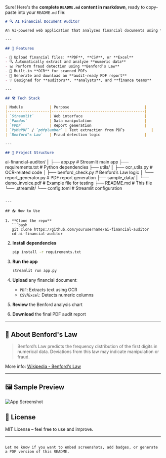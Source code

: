 Sure! Here's the **complete `README.md` content in markdown**, ready to copy-paste into your `README.md` file:

```markdown
# 🔍 AI Financial Document Auditor

An AI-powered web application that analyzes financial documents using **Benford’s Law** to detect potential fraud, anomalies, or irregularities in numeric data. Built using **Streamlit**, **OCR**, and **PDF report generation** tools.

---

## 🚀 Features

- 📂 Upload financial files: **PDF**, **CSV**, or **Excel**
- 🔍 Automatically extract and analyze **numeric data**
- 📊 Perform fraud detection using **Benford’s Law**
- 🧠 Built-in **OCR** for scanned PDFs
- 📝 Generate and download an **audit-ready PDF report**
- 💡 Designed for **auditors**, **analysts**, and **finance teams**

---

## 🛠️ Tech Stack

| Module            | Purpose                                  |
|-------------------|------------------------------------------|
| `Streamlit`       | Web interface                            |
| `Pandas`          | Data manipulation                        |
| `FPDF`            | Report generation                        |
| `PyMuPDF` / `pdfplumber` | Text extraction from PDFs            |
| `Benford's Law`   | Fraud detection logic                    |

---

## 📁 Project Structure

```

ai-financial-auditor/
│
├── app.py                  # Streamlit main app
├── requirements.txt        # Python dependencies
├── utils/
│   ├── ocr\_utils.py        # OCR-related code
│   ├── benford\_check.py    # Benford’s Law logic
│   └── report\_generator.py # PDF report generation
├── sample\_data/
│   └── demo\_invoice.pdf    # Example file for testing
├── README.md               # This file
└── .streamlit/
└── config.toml         # Streamlit configuration

````

---

## 📥 How to Use

1. **Clone the repo**  
   ```bash
   git clone https://github.com/yourusername/ai-financial-auditor
   cd ai-financial-auditor
````

2. **Install dependencies**

   ```bash
   pip install -r requirements.txt
   ```

3. **Run the app**

   ```bash
   streamlit run app.py
   ```

4. **Upload** any financial document:

   * `PDF`: Extracts text using OCR
   * `CSV`/`Excel`: Detects numeric columns

5. **Review** the Benford analysis chart

6. **Download** the final PDF audit report

---

## 🧠 About Benford's Law

> Benford’s Law predicts the frequency distribution of the first digits in numerical data.
> Deviations from this law may indicate manipulation or fraud.

More info: [Wikipedia - Benford's Law](https://en.wikipedia.org/wiki/Benford%27s_law)

---

## 🖼️ Sample Preview

![App Screenshot](https://invoiceauditor-5xcakqy9cvneatnisnhadh.streamlit.app/)


## 📄 License

MIT License – feel free to use and improve.

---

```

Let me know if you want to embed screenshots, add badges, or generate a PDF version of this README.
```
